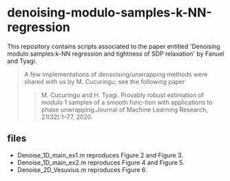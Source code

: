 # denoising-modulo-samples-k-NN-regression

This repository contains scripts associated to the paper entitled 'Denoising modulo samples:k-NN regression and tightness of SDP relaxation' by Fanuel and Tyagi.

>A few implementations of densoising/unwrapping methods were shared with us by M. Cucuringu; see the following paper
>>M. Cucuringu and H. Tyagi. Provably robust estimation of modulo 1 samples of a smooth func-tion with applications to phase unwrapping.Journal of Machine Learning Research, 21(32):1–77, 2020.

## files

- Denoise_1D_main_ex1.m reproduces Figure 2 and Figure 3.
- Denoise_1D_main_ex2.m reproduces Figure 4 and Figure 5.
- Denoise_2D_Vesuvius.m reproduces Figure 6.

